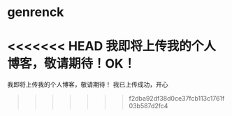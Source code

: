 # genrenck
<<<<<<< HEAD
我即将上传我的个人博客，敬请期待！OK！
=======
我即将上传我的个人博客，敬请期待！
我已上传成功，开心
>>>>>>> f2dba92df38d0ce37fcb113c1761f03b587d2fc4
